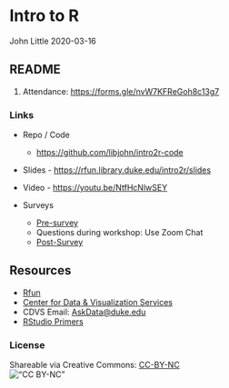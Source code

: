 Intro to R
================
John Little
2020-03-16

<!-- Edit the README.Rmd.  Readme.md is auto genererated -->

## README

1.  Attendance: <https://forms.gle/nvW7KFReGoh8c13g7>

### Links

  - Repo / Code
    
      - <https://github.com/libjohn/intro2r-code>

  - Slides - <https://rfun.library.duke.edu/intro2r/slides>

  - Video - <https://youtu.be/NtfHcNlwSEY>

  - Surveys
    
      - [Pre-survey](https://forms.gle/BpqwQLwArSddVerz5)
      - Questions during workshop: Use Zoom Chat
      - [Post-Survey](https://forms.gle/xKTVmtijMJYVAFxB9)

## Resources

  - [Rfun](https://rfun.library.duke.edu/)
  - [Center for Data & Visualization
    Services](https://library.duke.edu/data/)
  - CDVS Email: <AskData@duke.edu>
  - [RStudio Primers](https://rstudio.cloud/learn/primers/)

### License

Shareable via Creative Commons:
[CC-BY-NC](https://creativecommons.org/licenses/by-nc/4.0/)<br> ![“CC
BY-NC”](images/by-nc.png)
